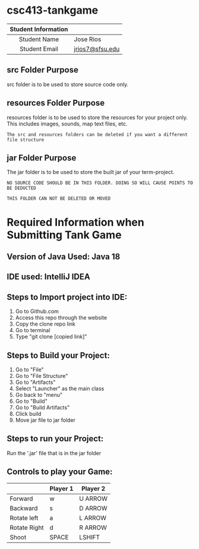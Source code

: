 # csc413-tankgame


| Student Information |                 |
|:-------------------:|-----------------|
|  Student Name       | Jose Rios       |
|  Student Email      | jrios7@sfsu.edu |

## src Folder Purpose 
src folder is to be used to store source code only.

## resources Folder Purpose 
resources folder is to be used to store the resources for your project only. This includes images, sounds, map text files, etc.

`The src and resources folders can be deleted if you want a different file structure`

## jar Folder Purpose 
The jar folder is to be used to store the built jar of your term-project.

`NO SOURCE CODE SHOULD BE IN THIS FOLDER. DOING SO WILL CAUSE POINTS TO BE DEDUCTED`

`THIS FOLDER CAN NOT BE DELETED OR MOVED`

# Required Information when Submitting Tank Game

## Version of Java Used: Java 18

## IDE used: IntelliJ IDEA

## Steps to Import project into IDE:
1. Go to Github.com
2. Access this repo through the website
3. Copy the clone repo link
4. Go to terminal
5. Type "git clone [copied link]"

## Steps to Build your Project:
1. Go to "File"
2. Go to "File Structure"
3. Go to "Artifacts"
4. Select "Launcher" as the main class
5. Go back to "menu"
6. Go to "Build"
7. Go to "Build Artifacts"
8. Click build
9. Move jar file to jar folder

## Steps to run your Project:
Run the '.jar' file that is in the jar folder

## Controls to play your Game:

|               | Player 1 | Player 2 |
|---------------|----------|----------|
|  Forward      | w        | U ARROW  |
|  Backward     | s        | D ARROW  |
|  Rotate left  | a        | L ARROW  |
|  Rotate Right | d        | R ARROW  |
|  Shoot        | SPACE    | LSHIFT   |

<!-- you may add more controls if you need to. -->